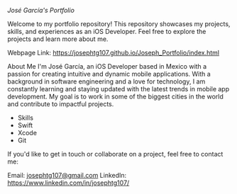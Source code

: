 *José García's Portfolio*

Welcome to my portfolio repository! This repository showcases my projects, skills, and experiences as an iOS Developer. Feel free to explore the projects and learn more about me.

Webpage Link: https://josephtg107.github.io/Joseph_Portfolio/index.html

About Me
I'm José García, an iOS Developer based in Mexico with a passion for creating intuitive and dynamic mobile applications. With a background in software engineering and a love for technology, I am constantly learning and staying updated with the latest trends in mobile app development. My goal is to work in some of the biggest cities in the world and contribute to impactful projects.

- Skills
- Swift
- Xcode
- Git

If you'd like to get in touch or collaborate on a project, feel free to contact me:

Email: josephtg107@gmail.com
LinkedIn: https://www.linkedin.com/in/josephtg107/
